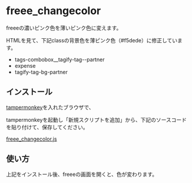 # freee_changecolor

freeeの濃いピンク色を薄いピンク色に変えます。

HTMLを見て、下記classの背景色を薄ピンク色（#f5dede）に修正しています。

- tags-combobox__tagify-tag--partner
- expense
- tagify-tag-bg-partner

## インストール

[tampermonkey](http://tampermonkey.net/)を入れたブラウザで、


tampermonkeyを起動し「新規スクリプトを追加」から、下記のソースコードを貼り付けて、保存してください。

[freee_changecolor.js](https://raw.githubusercontent.com/m-haketa/freee_changecolor/master/freee_changecolor.user.js)


## 使い方

上記をインストール後、freeeの画面を開くと、色が変わります。


